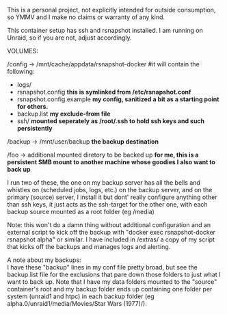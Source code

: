This is a personal project, not explicitly intended for outside consumption, so YMMV and I make no claims or warranty of any kind.  

This container setup has ssh and rsnapshot installed.  I am running on Unraid, so if you are not, adjust accordingly.

VOLUMES:  

/config -> /mnt/cache/appdata/rsnapshot-docker #it will contain the following:  
  - logs/  
  - rsnapshot.config  **this is symlinked from /etc/rsnapshot.conf**  
  - rsnapshot.config.example **my config, sanitized a bit as a starting point for others.**  
  - backup.list   **my exclude-from file**  
  - ssh/ **mounted seperately as /root/.ssh to hold ssh keys and such persistently**  

/backup -> /mnt/user/backup **the backup destination**  

/foo -> additional mounted diretory to be backed up **for me, this is a persistent SMB mount to another machine whose goodies I also want to back up**  

I run two of these, the one on my backup server has all the bells and whistles on (scheduled jobs, logs, etc.) on the backup server, and on the primary (source) server, I install it but dont' really configure anything other than ssh keys, it just acts as the ssh-target for the other one, with each backup source mounted as a root folder (eg /media)

Note: this won't do a damn thing without additional configuration and an external script to kick off the backup with "docker exec rsnapshot-docker rsnapshot alpha" or similar.  I have included in /extras/ a copy of my script that kicks off the backups and manages logs and alerting.

A note about my backups:  
I have these "backup" lines in my conf file pretty broad, but see the backup.list file for the exclusions that pare down those folders to just what I want to back up.  Note that I have my data folders mounted to the "source" container's root and my backup folder ends up containing one folder per system (unraid1 and htpc) in each backup folder (eg alpha.0/unraid1/media/Movies/Star Wars (1977)/).

